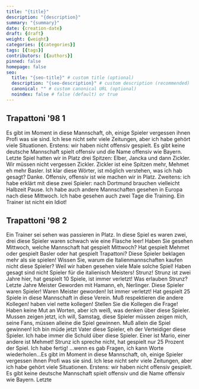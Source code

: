 ```yaml
---
title: "{title}"
description: "{description}"
summary: "{summary}"
date: {creation-date}
draft: {draft}
weight: {weight}
categories: [{categories}]
tags: [{tags}]
contributors: [{authors}]
pinned: false
homepage: false
seo:
  title: "{seo-title}" # custom title (optional)
  description: "{seo-description}" # custom description (recommended)
  canonical: "" # custom canonical URL (optional)
  noindex: false # false (default) or true
---
```


## Trapattoni '98 1
Es gibt im Moment in diese Mannschaft, oh, einige Spieler vergessen ihnen Profi was sie sind. Ich lese nicht sehr viele Zeitungen, aber ich habe gehört viele Situationen. Erstens: wir haben nicht offensiv gespielt. Es gibt keine deutsche Mannschaft spielt offensiv und die Name offensiv wie Bayern. Letzte Spiel hatten wir in Platz drei Spitzen: Elber, Jancka und dann Zickler. Wir müssen nicht vergessen Zickler. Zickler ist eine Spitzen mehr, Mehmet eh mehr Basler. Ist klar diese Wörter, ist möglich verstehen, was ich hab gesagt? Danke. Offensiv, offensiv ist wie machen wir in Platz. Zweitens: ich habe erklärt mit diese zwei Spieler: nach Dortmund brauchen vielleicht Halbzeit Pause. Ich habe auch andere Mannschaften gesehen in Europa nach diese Mittwoch. Ich habe gesehen auch zwei Tage die Training. Ein Trainer ist nicht ein Idiot! 

## Trapattoni '98 2

Ein Trainer sei sehen was passieren in Platz. In diese Spiel es waren zwei, drei diese Spieler waren schwach wie eine Flasche leer! Haben Sie gesehen Mittwoch, welche Mannschaft hat gespielt Mittwoch? Hat gespielt Mehmet oder gespielt Basler oder hat gespielt Trapattoni? Diese Spieler beklagen mehr als sie spielen! Wissen Sie, warum die Italienmannschaften kaufen nicht diese Spieler? Weil wir haben gesehen viele Male solche Spiel! Haben gesagt sind nicht Spieler für die italienisch Meisters! Strunz! Strunz ist zwei Jahre hier, hat gespielt 10 Spiele, ist immer verletzt! Was erlauben Strunz? Letzte Jahre Meister Geworden mit Hamann, eh, Nerlinger. Diese Spieler waren Spieler! Waren Meister geworden! Ist immer verletzt! Hat gespielt 25 Spiele in diese Mannschaft in diese Verein. Muß respektieren die andere Kollegen! haben viel nette kollegen! Stellen Sie die Kollegen die Frage! Haben keine Mut an Worten, aber ich weiß, was denken über diese Spieler. Mussen zeigen jetzt, ich will, Samstag, diese Spieler müssen zeigen mich, seine Fans, müssen alleine die Spiel gewinnen. Muß allein die Spiel gewinnen! Ich bin müde jetzt Vater diese Spieler, eh der Verteidiger diese Spieler. Ich habe immer die Schuld über diese Spieler. Einer ist Mario, einer andere ist Mehmet! Strunz ich spreche nicht, hat gespielt nur 25 Prozent der Spiel. Ich habe fertig! ...wenn es gab Fragen, ich kann Worte wiederholen...Es gibt im Moment in diese Mannschaft, oh, einige Spieler vergessen ihnen Profi was sie sind. Ich lese nicht sehr viele Zeitungen, aber ich habe gehört viele Situationen. Erstens: wir haben nicht offensiv gespielt. Es gibt keine deutsche Mannschaft spielt offensiv und die Name offensiv wie Bayern. Letzte